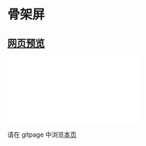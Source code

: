 # 骨架屏

## [网页预览](src/index.html)

<iframe src="//player.bilibili.com/player.html?aid=982399295&bvid=BV1it4y1H7w1&cid=742928010&page=1" scrolling="no" border="0" frameborder="no" framespacing="0" allowfullscreen="true"> </iframe>

请在 gitpage 中浏览[本页](https://mekefly.github.io/quick-style/content-placeholder)
